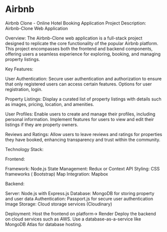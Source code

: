 # Airbnb
Airbnb Clone - Online Hotel Booking Application
Project Description: Airbnb-Clone Web Application

Overview: The Airbnb-Clone web application is a full-stack project designed to replicate the core functionality of the popular Airbnb platform. This project encompasses both the frontend and backend components, offering users a seamless experience for exploring, booking, and managing property listings.

Key Features:

User Authentication: Secure user authentication and authorization to ensure that only registered users can access certain features. Options for user registration, login.

Property Listings: Display a curated list of property listings with details such as images, pricing, location, and amenities.

User Profiles: Enable users to create and manage their profiles, including personal information. Implement features for users to view and edit their listings if they are property owners.

Reviews and Ratings: Allow users to leave reviews and ratings for properties they have booked, enhancing transparency and trust within the community.

Technology Stack:

Frontend:

Framework: Node.js State Management: Redux or Context API Styling: CSS frameworks ( Bootstrap) Map Integration: Mapbox

Backend:

Server: Node.js with Express.js Database: MongoDB for storing property and user data Authentication: Passport.js for secure user authentication Image Storage: Cloud storage services (Cloudinary)

Deployment: Host the frontend on platform-> Render Deploy the backend on cloud services such as AWS. Use a database-as-a-service like MongoDB Atlas for database hosting.

